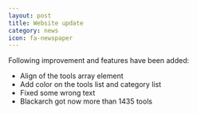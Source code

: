 ```yaml
---
layout: post
title: Website update
category: news
icon: fa-newspaper
---
```


Following improvement and features have been added:

* Align of the tools array element
* Add color on the tools list and category list
* Fixed some wrong text
* Blackarch got now more than 1435 tools